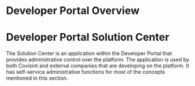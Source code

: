 # Developer Portal Overview

# Developer Portal Solution Center
The Solution Center is an application within the Developer Portal that provides administrative control over the platform.  The application is used by both Covisint and external companies that are developing on the platform.  It has self-service administrative functions for most of the concepts mentioned in this section.



